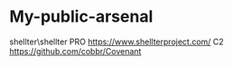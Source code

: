 # My-public-arsenal

shellter\shellter PRO https://www.shellterproject.com/
С2 https://github.com/cobbr/Covenant
